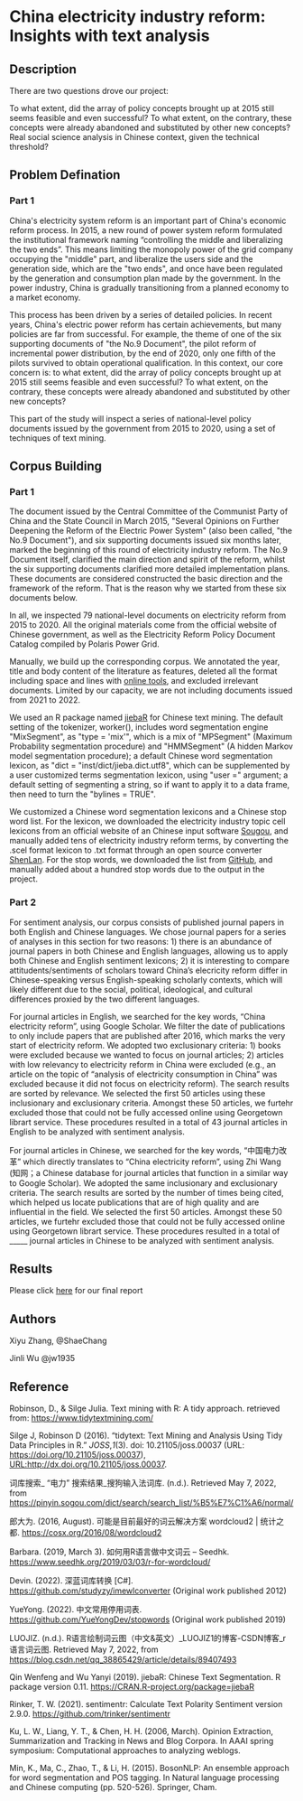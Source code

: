 # China electricity industry reform: Insights with text analysis

## Description

There are two questions drove our project:

To what extent, did the array of policy concepts brought up at 2015 still seems feasible and even successful? To what extent, on the contrary, these concepts were already abandoned and substituted by other new concepts?
Real social science analysis in Chinese context, given the technical threshold?

## Problem Defination

### Part 1

China's electricity system reform is an important part of China's economic reform process. In 2015, a new round of power system reform formulated the institutional framework naming “controlling the middle and liberalizing the two ends”. This means limiting the monopoly power of the grid company occupying the "middle" part, and liberalize the users side and the generation side, which are the "two ends", and once have been regulated by the generation and consumption plan made by the government. In the power industry, China is gradually transitioning from a planned economy to a market economy. 

This process has been driven by a series of detailed policies. In recent years, China's electric power reform has certain achievements, but many policies are far from successful. For example, the theme of one of the six supporting documents of "the No.9 Document", the pilot reform of incremental power distribution, by the end of 2020, only one fifth of the pilots survived to obtain operational qualification. In this context, our core concern is: to what extent, did the array of policy concepts brought up at 2015 still seems feasible and even successful? To what extent, on the contrary, these concepts were already abandoned and substituted by other new concepts?

This part of the study will inspect a series of national-level policy documents issued by the government from 2015 to 2020, using a set of techniques of text mining.


## Corpus Building

### Part 1
The document issued by the Central Committee of the Communist Party of China and the State Council in March 2015, "Several Opinions on Further Deepening the Reform of the Electric Power System" (also been called, "the No.9 Document"), and six supporting documents issued six months later, marked the beginning of this round of electricity industry reform. The No.9 Document itself, clarified the main direction and spirit of the reform, whilst the six supporting documents clarified more detailed implementation plans. These documents are considered constructed the basic direction and the framework of the reform. That is the reason why we started from these six documents below.

In all, we inspected 79 national-level documents on electricity reform from 2015 to 2020. All the original materials come from the official website of Chinese government, as well as the Electricity Reform Policy Document Catalog compiled by Polaris Power Grid.

Manually, we build up the corresponding corpus. We annotated the year, title and body content of the literature as features, deleted all the format including space and lines with [online tools](http://www.esjson.com/delSpace.html), and excluded irrelevant documents. Limited by our capacity, we are not including documents issued from 2021 to 2022.

We used an R package named [jiebaR](https://github.com/qinwf/jiebaR) for Chinese text mining. The default setting of the tokenizer, worker(), includes word segmentation engine "MixSegment", as "type = 'mix'", which is a mix of "MPSegment" (Maximum Probability segmentation procedure) and "HMMSegment" (A hidden Markov model segmentation procedure); a default Chinese word segmentation lexicon, as "dict = "inst/dict/jieba.dict.utf8", which can be supplemented by a user customized terms segmentation lexicon, using "user =" argument; a default setting of segmenting a string, so if want to apply it to a data frame, then need to turn the "bylines = TRUE".

We customized a Chinese word segmentation lexicons and a Chinese stop word list. For the lexicon, we downloaded the electricity industry topic cell lexicons from an official website of an Chinese input software [Sougou](https://pinyin.sogou.com/dict/search/search_list/%B5%E7%C1%A6/normal/), and manually added tens of electricity industry reform terms, by converting the .scel format lexicon to .txt format through an open source converter [ShenLan](https://github.com/studyzy/imewlconverter). For the stop words, we downloaded the list from [GitHub](https://github.com/YueYongDev/stopwords), and manually added about a hundred stop words due to the output in the project.

### Part 2
For sentiment analysis, our corpus consists of published journal papers in both English and Chinese languages. We chose journal papers for a series of analyses in this section for two reasons: 1) there is an abundance of journal papers in both Chinese and English languages, allowing us to apply both Chinese and English sentiment lexicons; 2) it is interesting to compare attitudents/sentiments of scholars toward China’s elecricity reform differ in Chinese-speaking versus English-speaking scholarly contexts, which will likely different due to the social, political, ideological, and cultural differences proxied by the two different languages.

For journal articles in English, we searched for the key words, “China electricity reform”, using Google Scholar. We filter the date of publications to only include papers that are published after 2016, which marks the very start of electricity reform. We adopted two exclusionary criteria: 1) books were excluded because we wanted to focus on journal articles; 2) articles with low relevancy to electricity reform in China were excluded (e.g., an article on the topic of “analysis of electricity consumption in China” was excluded because it did not focus on electricity reform). The search results are sorted by relevance. We selected the first 50 articles using these inclusionary and exclusionary criteria. Amongst these 50 articles, we furtehr excluded those that could not be fully accessed online using Georgetown librart service. These procedures resulted in a total of 43 journal articles in English to be analyzed with sentiment analysis.

For journal articles in Chinese, we searched for the key words, “中国电力改革” which directly translates to “China electricity reform”, using Zhi Wang (知网；a Chinese database for journal articles that function in a similar way to Google Scholar). We adopted the same inclusionary and exclusionary criteria. The search results are sorted by the number of times being cited, which helped us locate publications that are of high quality and are influential in the field. We selected the first 50 articles. Amongst these 50 articles, we furtehr excluded those that could not be fully accessed online using Georgetown librart service. These procedures resulted in a total of _____ journal articles in Chinese to be analyzed with sentiment analysis.

## Results 

Please click [here](https://github.com/ShaeChang/670finalproj/blob/gh-pages/Final_repot.html) for our final report

## Authors

Xiyu Zhang, @ShaeChang

Jinli Wu @jw1935

## Reference
Robinson, D., & Silge Julia. Text mining with R: A tidy approach. retrieved from: https://www.tidytextmining.com/

Silge J, Robinson D (2016). “tidytext: Text Mining and Analysis Using Tidy Data Principles in R.” _JOSS_,*1*(3). doi: 10.21105/joss.00037 (URL: https://doi.org/10.21105/joss.00037), <URL:http://dx.doi.org/10.21105/joss.00037>.

词库搜索_ “电力” 搜索结果_搜狗输入法词库. (n.d.). Retrieved May 7, 2022, from https://pinyin.sogou.com/dict/search/search_list/%B5%E7%C1%A6/normal/

郎大为. (2016, August). 可能是目前最好的词云解决方案 wordcloud2 | 统计之都. https://cosx.org/2016/08/wordcloud2

Barbara. (2019, March 3). 如何用R语言做中文词云 – Seedhk. https://www.seedhk.org/2019/03/03/r-for-wordcloud/

Devin. (2022). 深蓝词库转换 [C#]. https://github.com/studyzy/imewlconverter (Original work published 2012)

YueYong. (2022). 中文常用停用词表. https://github.com/YueYongDev/stopwords (Original work published 2019)

LUOJIZ. (n.d.). R语言绘制词云图（中文&英文）_LUOJIZ1的博客-CSDN博客_r语言词云图. Retrieved May 7, 2022, from https://blog.csdn.net/qq_38865429/article/details/89407493

Qin Wenfeng and Wu Yanyi (2019). jiebaR: Chinese Text Segmentation. R package
  version 0.11. https://CRAN.R-project.org/package=jiebaR
  
Rinker, T. W. (2021). sentimentr: Calculate Text Polarity Sentiment version
  2.9.0. https://github.com/trinker/sentimentr
  
Ku, L. W., Liang, Y. T., & Chen, H. H. (2006, March). Opinion Extraction, Summarization and Tracking in News and Blog Corpora. In AAAI spring symposium: Computational approaches to analyzing weblogs.

Min, K., Ma, C., Zhao, T., & Li, H. (2015). BosonNLP: An ensemble approach for word segmentation and POS tagging. In Natural language processing and Chinese computing (pp. 520-526). Springer, Cham.

